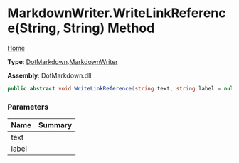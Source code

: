 # MarkdownWriter\.WriteLinkReference\(String, String\) Method

[Home](../../../README.md)

**Type**: [DotMarkdown](../../README.md)\.[MarkdownWriter](../README.md)

**Assembly**: DotMarkdown\.dll

```csharp
public abstract void WriteLinkReference(string text, string label = null)
```

### Parameters

| Name | Summary |
| ---- | ------- |
| text | |
| label | |

